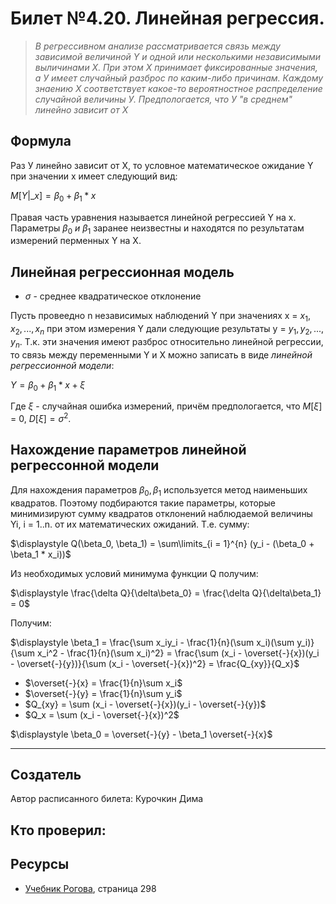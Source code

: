 # Билет №4.20. Линейная регрессия.

> *В регрессивном анализе рассматривается связь между зависимой величиной Y и одной или несколькими независимыми выличинами X. При этом Х принимает фиксированные значения, а У имеет случайный разброс по каким-либо причинам. Каждому знаению Х соответствует какое-то вероятностное распределение случайной величины У. Предпологается, что У "в среднем" линейно зависит от Х*

## Формула

Раз У линейно зависит от X, то условное математическое ожидание Y при значении x имеет следующий вид:

$M[Y|\_{x}] = \beta_0 + \beta_1 * x$

Правая часть уравнения называется линейной регрессией Y на x. Параметры $\beta_0\ и\ \beta_1$ заранее неизвестны и находятся по результатам измерений перменных Y на X.

## Линейная регрессионная модель

- $\sigma$ - среднее квадратическое отклонение
 
Пусть провеедно n независимых наблюдений Y при значениях x = $x_1,x_2,...,x_n$ при этом измерения Y дали следующие результаты y = $y_1,y_2,...,y_n$. Т.к. эти значения имеют разброс относительно линейной регрессии, то связь между переменными Y и X можно записать в виде *линейной регрессионной модели*:

$\displaystyle Y = \beta_0 + \beta_1 * x + \xi$

Где $\xi$ - случайная ошибка измерений, причём предпологается, что $M[\xi]$ = 0, $D[\xi] = \sigma^2$.

## Нахождение параметров линейной регрессонной модели

Для нахождения параметров $\beta_0, \beta_1$ используется метод наименьших квадратов. Поэтому подбираются такие параметры, которые минимизируют сумму квадратов отклонений наблюдаемой величины Yi, i = 1..n. от их математических ожиданий. Т.е. сумму:

$\displaystyle Q(\beta_0, \beta_1) = \sum\limits_{i = 1}^{n} (y_i - (\beta_0 + \beta_1 * x_i))$

Из необходимых условий минимума функции Q получим:

$\displaystyle \frac{\delta Q}{\delta\beta_0} = \frac{\delta Q}{\delta\beta_1} = 0$

Получим:

$\displaystyle \beta_1 = \frac{\sum x_iy_i - \frac{1}{n}(\sum x_i)(\sum y_i)}{\sum x_i^2 - \frac{1}{n}(\sum x_i)^2} = \frac{\sum (x_i - \overset{-}{x})(y_i - \overset{-}{y})}{\sum (x_i - \overset{-}{x})^2} = \frac{Q_{xy}}{Q_x}$

- $\overset{-}{x} = \frac{1}{n}\sum x_i$
- $\overset{-}{y} = \frac{1}{n}\sum y_i$
- $Q_{xy} = \sum (x_i - \overset{-}{x})(y_i - \overset{-}{y})$
- $Q_x = \sum (x_i - \overset{-}{x})^2$

$\displaystyle \beta_0 = \overset{-}{y} - \beta_1 \overset{-}{x}$

---
## Создатель

Автор расписанного билета: Курочкин Дима

Кто проверил:
- 

## Ресурсы
- [Учебник Рогова](https://studizba.com/files/show/pdf/18027-4-4-chast.html), страница 298
